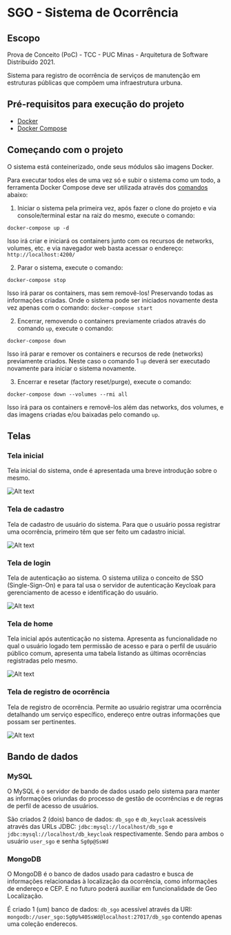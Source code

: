 # SGO - Sistema de Ocorrência

## Escopo
Prova de Conceito (PoC) - TCC - PUC Minas - Arquitetura de Software Distribuído 2021.

Sistema para registro de ocorrência de serviços de manutenção em estruturas públicas que compõem uma infraestrutura urbuna.

## Pré-requisitos para execução do projeto
* [Docker](https://docs.docker.com/engine/)
* [Docker Compose](https://docs.docker.com/compose/)

## Começando com o projeto
O sistema está conteinerizado, onde seus módulos são imagens Docker.

Para executar todos eles de uma vez só e subir o sistema como um todo, a ferramenta Docker Compose deve ser utilizada através dos [comandos](https://docs.docker.com/compose/reference/) abaixo:

1. Iniciar o sistema pela primeira vez, após fazer o clone do projeto e via console/terminal estar na raiz do mesmo, execute o comando: 

```docker-compose up -d```

Isso irá criar e iniciará os containers junto com os recursos de networks, volumes, etc. e via navegador web basta acessar o endereço: `http://localhost:4200/`

2. Parar o sistema, execute o comando:

```docker-compose stop```

Isso irá parar os containers, mas sem removê-los! Preservando todas as informações criadas. Onde o sistema pode ser iniciados novamente desta vez apenas com o comando: ```docker-compose start```

2. Encerrar, removendo o containers previamente criados através do comando `up`, execute o comando: 

```docker-compose down```

Isso irá parar e remover os containers e recursos de rede (networks) previamente criados. Neste caso o comando 1 `up` deverá ser executado novamente para iniciar o sistema novamente.

3. Encerrar e resetar (factory reset/purge), execute o comando:

```docker-compose down --volumes --rmi all```

Isso irá para os containers e removê-los além das networks, dos volumes, e das imagens criadas e/ou baixadas pelo comando `up`.

## Telas

### Tela inicial

Tela inicial do sistema, onde é apresentada uma breve introdução sobre o mesmo.

![Alt text](https://github.com/thiaguten/sistema-gestao-ocorrencia/blob/main/docs/assets/tela-inicial.png "Tela inicial")

### Tela de cadastro

Tela de cadastro de usuário do sistema. Para que o usuário possa registrar uma ocorrência, primeiro têm que ser feito um cadastro inicial.

![Alt text](https://github.com/thiaguten/sistema-gestao-ocorrencia/blob/main/docs/assets/tela-cadastro.png "Tela de cadastro")

### Tela de login

Tela de autenticação ao sistema. O sistema utiliza o conceito de SSO (Single-Sign-On) e para tal usa o servidor de autenticação Keycloak para gerenciamento de acesso e identificação do usuário.

![Alt text](https://github.com/thiaguten/sistema-gestao-ocorrencia/blob/main/docs/assets/tela-login.png "Tela de login")

### Tela de home

Tela inicial após autenticação no sistema. Apresenta as funcionalidade no qual o usuário logado tem permissão de acesso e para o perfil de usuário público comum, apresenta uma tabela listando as últimas ocorrências registradas pelo mesmo.

![Alt text](https://github.com/thiaguten/sistema-gestao-ocorrencia/blob/main/docs/assets/tela-home.png "Tela de home")

### Tela de registro de ocorrência

Tela de registro de ocorrência. Permite ao usuário registrar uma ocorrência detalhando um serviço específico, endereço entre outras informações que possam ser pertinentes.

![Alt text](https://github.com/thiaguten/sistema-gestao-ocorrencia/blob/main/docs/assets/tela-registro-ocorrencia.png "Tela de registro de ocorrência")

## Bando de dados

### MySQL

O MySQL é o servidor de bando de dados usado pelo sistema para manter as informações oriundas do processo de gestão de ocorrências e de regras de perfil de acesso de usuários. 

São criados 2 (dois) banco de dados: `db_sgo` e `db_keycloak` acessíveis através das URLs JDBC: `jdbc:mysql://localhost/db_sgo` e `jdbc:mysql://localhost/db_keycloak` respectivamente. Sendo para ambos o usuário `user_sgo` e senha `Sg0p@SsWd`

### MongoDB

O MongoDB é o banco de dados usado para cadastro e busca de informações relacionadas à localização da ocorrência, como informações de endereço e CEP. E no futuro poderá auxiliar em funcionalidade de Geo Localização.

É criado 1 (um) banco de dados: `db_sgo` acessível através da URI: `mongodb://user_sgo:Sg0p%40SsWd@localhost:27017/db_sgo` contendo apenas uma coleção enderecos.
